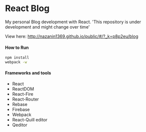 # React Blog

My personal Blog development with React.
'This repository is under development and might change over time'

View here:
http://nazanin1369.github.io/public/#/?_k=p8p2eu/blog

#### How to Run
```bash
npm install
webpack -w
```

#### Frameworks and tools

* React
* ReactDOM
* React-Fire
* React-Router
* Rebase
* Firebase
* Webpack
* React-Quill editor
* Qeditor

